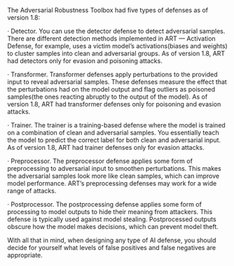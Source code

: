 The Adversarial Robustness Toolbox had five types of defenses as of version 1.8:

· Detector. You can use the detector defense to detect adversarial samples. There are different detection methods implemented in ART — Activation Defense, for example, uses a victim model’s activations(biases and weights) to cluster samples into clean and adversarial groups. As of version 1.8, ART had detectors only for evasion and poisoning attacks.

· Transformer. Transformer defenses apply perturbations to the provided input to reveal adversarial samples. These defenses measure the effect that the perturbations had on the model output and flag outliers as poisoned samples(the ones reacting abruptly to the output of the model). As of version 1.8, ART had transformer defenses only for poisoning and evasion attacks.

· Trainer. The trainer is a training-based defense where the model is trained on a combination of clean and adversarial samples. You essentially teach the model to predict the correct label for both clean and adversarial input. As of version 1.8, ART had trainer defenses only for evasion attacks.

· Preprocessor. The preprocessor defense applies some form of preprocessing to adversarial input to smoothen perturbations. This makes the adversarial samples look more like clean samples, which can improve model performance. ART’s preprocessing defenses may work for a wide range of attacks.

· Postprocessor. The postprocessing defense applies some form of processing to model outputs to hide their meaning from attackers. This defense is typically used against model stealing. Postprocessed outputs obscure how the model makes decisions, which can prevent model theft.

With all that in mind, when designing any type of AI defense, you should decide for yourself what levels of false positives and false negatives are appropriate.